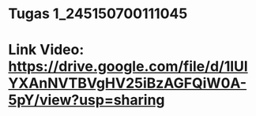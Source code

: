 # Tugas 1_245150700111045
# Link Video: https://drive.google.com/file/d/1lUlYXAnNVTBVgHV25iBzAGFQiW0A-5pY/view?usp=sharing
